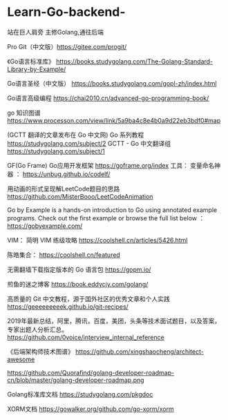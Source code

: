 # Learn-Go-backend-
站在巨人肩旁 主修Golang,通往后端

  Pro Git（中文版）https://gitee.com/progit/

 《Go语言标准库》 https://books.studygolang.com/The-Golang-Standard-Library-by-Example/



 Go语言圣经（中文版） https://books.studygolang.com/gopl-zh/index.html





Go语言高级编程 https://chai2010.cn/advanced-go-programming-book/


go 知识图谱  https://www.processon.com/view/link/5a9ba4c8e4b0a9d22eb3bdf0#map

(GCTT 翻译的文章发布在 Go 中文网) Go 系列教程 https://studygolang.com/subject/2
GCTT - Go 中文翻译组  https://studygolang.com/subject/1


GF(Go Frame) Go应用开发框架  https://goframe.org/index
工具：
  变量命名神器 ： https://unbug.github.io/codelf/

用动画的形式呈现解LeetCode题目的思路 https://github.com/MisterBooo/LeetCodeAnimation

Go by Example is a hands-on introduction to Go using annotated example programs. Check out the first example or browse the full list below ：   https://gobyexample.com/

VIM：
简明 VIM 练级攻略 https://coolshell.cn/articles/5426.html

陈皓集合： https://coolshell.cn/featured

无需翻墙下载指定版本的 Go 语言包 https://gopm.io/

煎鱼的迷之博客  https://book.eddycjy.com/golang/

高质量的 Git 中文教程，源于国外社区的优秀文章和个人实践 https://geeeeeeeeek.github.io/git-recipes/

2019年最新总结，阿里，腾讯，百度，美团，头条等技术面试题目，以及答案，专家出题人分析汇总。 https://github.com/0voice/interview_internal_reference

《后端架构师技术图谱》 https://github.com/xingshaocheng/architect-awesome

https://github.com/Quorafind/golang-developer-roadmap-cn/blob/master/golang-developer-roadmap.png

Golang标准库文档 https://studygolang.com/pkgdoc

XORM文档  https://gowalker.org/github.com/go-xorm/xorm
